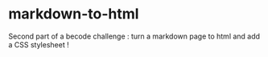 # markdown-to-html
Second part of a becode challenge : turn a markdown page to html and add a CSS stylesheet !
